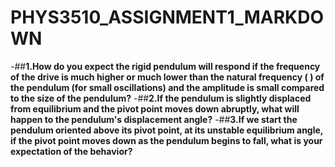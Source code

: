 # PHYS3510_ASSIGNMENT1_MARKDOWN
-##**1.How do you expect the rigid pendulum will respond if the frequency of the drive is much higher or much lower than the natural frequency (
) of the pendulum (for small oscillations) and the amplitude is small compared to the size of the pendulum?**
-##**2.If the pendulum is slightly displaced from equilibrium and the pivot point moves down abruptly, what will happen to the pendulum's displacement angle?**
-##**3.If we start the pendulum oriented above its pivot point, at its unstable equilibrium angle, if the pivot point moves down as the pendulum begins to fall, what is your expectation of the behavior?**
